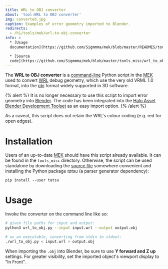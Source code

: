```yaml
---
title: WRL to OBJ converter
about: 'tool:WRL to OBJ converter'
img: converted.jpg
caption: Examples of error geometry imported to Blender.
redirects:
  - /h1/tools/mek/wrl-to-obj-converter
info: >
  * [Usage
  documentation](https://github.com/Sigmmma/mek/blob/master/READMES/tools_misc_readme.md)

  * [Source
  code](https://github.com/Sigmmma/mek/blob/master/tools_misc/wrl_to_obj.py)
---
```

The **WRL to OBJ converter** is a [command-line](~) Python script in the [MEK](~) used to convert [WRL](~) debug geometry, which use the very old VRML 1.0 format, into the [obj][] format widely supported in 3D software.

{% alert %}
It is no longer necessary to use this script to import error geometry into [Blender](~). The code has been integrated into the [Halo Asset Blender Development Toolset](~halo-asset-blender-development-toolset) as an easy import option.
{% /alert %}

As a caveat, this script does not retain the WRL's colour coding (e.g. red for open edges).

# Installation
Users of an up-to-date [MEK](~) should have this script already available. It can be found in the `tools_misc` directory. Otherwise, the script can be used standalone by downloading the [source file][source] somewhere convenient and installing the Python package _tatsu_ (a parser generator dependency):

```
pip install --user tatsu
```

# Usage
Invoke the converter on the command line like so:

```sh
# given file paths for input and output:
python3 wrl_to_obj.py --input input.wrl --output output.obj

# as an executable, converting from stdin to stdout:
./wrl_to_obj.py < input.wrl > output.obj
```

When importing the `.obj` into Blender, be sure to use **Y forward and Z up** settings. For greater visibility, set the imported object's viewport display to "In Front".

[obj]: https://en.wikipedia.org/wiki/Wavefront_.obj_file
[source]: https://github.com/Sigmmma/mek/blob/master/tools_misc/wrl_to_obj.py
